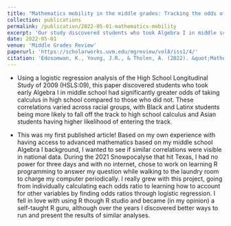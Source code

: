 ```yaml
---
title: "Mathematics mobility in the middle grades: Tracking the odds of completing calculus"
collection: publications
permalink: /publication/2022-05-01-mathematics-mobility
excerpt: 'Our study discovered students who took Algebra I in middle school had greater odds of taking high school calculus, although the odds varied across racial groups. This adds to the body of research indicating benefits for early Algebra I.'
date: 2022-05-01
venue: 'Middle Grades Review'
paperurl: 'https://scholarworks.uvm.edu/mgreview/vol8/iss1/4/'
citation: 'Edosomwan, K., Young, J.R., & Tholen, A. (2022). &quot;Mathematics mobility in the middle grades: Tracking the odds of completing calculus.&quot; <i>Middle Grades Review, 8</i>(1).'
---
```


- Using a logistic regression analysis of the High School Longitudinal Study of 2009 (HSLS:09), this paper discovered students who took early Algebra I in middle school had significantly greater odds of taking calculus in high school compared to those who did not. These correlations varied across racial groups, with Black and Latinx students being more likely to fall off the track to high school calculus and Asian students having higher likelihood of entering the track. 

- This was my first published article! Based on my own experience with having access to advanced mathematics based on my middle school Algebra I background, I wanted to see if similar correlations were visible in national data. During the 2021 Snowpocalyse that hit Texas, I had no power for three days and with no internet, chose to work on learning R programming to answer my question while walking to the laundry room to charge my computer periodically. I really grew with this project, going from individually calculating each odds ratio to learning how to account for other variables by finding odds ratios through logistic regression. I fell in love with using R though R studio and became (in my opinion) a self-taught R guru, although over the years I discovered better ways to run and present the results of similar analyses.
